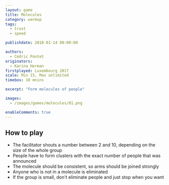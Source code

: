 ```yaml
---
layout: game
title: Molecules
category: warmup
tags:
  - trust
  - speed

publishdate: 2018-01-14 00:00:00

authors: 
  - Cédric Pontet
originators: 
  - Karina Herman
firstplayed: Luxembourg 2017
scale: Min 15, Max unlimited
timebox: 10 mnins

excerpt: "Form molecules of people"

images:
  - /images/games/molecules/01.png

enableComments: true
---
```


## How to play

- The facilitator shouts a number between 2 and 10, depending on the size of the whole group
- People have to form clusters with the exact number of people that was announced
- The molecule should be consistent, so arms should be joined strongly
- Anyone who is not in a molecule is eliminated
- If the group is small, don't eliminate people and just stop when you want

